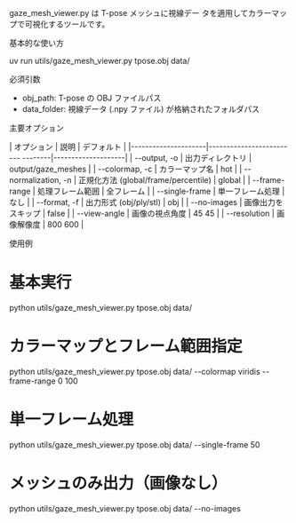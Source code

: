 gaze_mesh_viewer.py は T-pose メッシュに視線デー
タを適用してカラーマップで可視化するツールです。

基本的な使い方

uv run utils/gaze_mesh_viewer.py tpose.obj data/

必須引数

- obj_path: T-pose の OBJ ファイルパス
- data_folder: 視線データ (.npy ファイル)
  が格納されたフォルダパス

主要オプション

| オプション | 説明
| デフォルト |
|---------------------|-------------------------
--------|--------------------|
| --output, -o | 出力ディレクトリ
| output/gaze_meshes |
| --colormap, -c | カラーマップ名
| hot |
| --normalization, -n | 正規化方法
(global/frame/percentile) | global |
| --frame-range | 処理フレーム範囲
| 全フレーム |
| --single-frame | 単一フレーム処理
| なし |
| --format, -f | 出力形式 (obj/ply/stl)
| obj |
| --no-images | 画像出力をスキップ
| false |
| --view-angle | 画像の視点角度
| 45 45 |
| --resolution | 画像解像度
| 800 600 |

使用例

# 基本実行

python utils/gaze_mesh_viewer.py tpose.obj data/

# カラーマップとフレーム範囲指定

python utils/gaze_mesh_viewer.py tpose.obj data/
--colormap viridis --frame-range 0 100

# 単一フレーム処理

python utils/gaze_mesh_viewer.py tpose.obj data/
--single-frame 50

# メッシュのみ出力（画像なし）

python utils/gaze_mesh_viewer.py tpose.obj data/
--no-images
